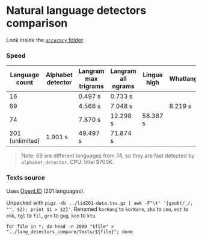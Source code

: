 # Natural language detectors comparison

Look inside the [`accuracy` folder](https://github.com/RoDmitry/lang_detectors_compare/tree/main/accuracy).

### Speed

| Language count | Alphabet detector | Langram max trigrams  | Langram all ngrams | Lingua high | Whatlang | Whichlang |
| --------------- | ------- | -------- | -------- | -------- | ------- | ------- |
|  16             |         |  0.497 s |  0.733 s |          |         | 0.026 s |
|  69             |         |  4.566 s |  7.048 s |          | 8.219 s |
|  74             |         |  7.870 s | 12.298 s | 58.387 s |
| 201 (unlimited) | 1.901 s | 49.497 s | 71.874 s |

> Note: 69 are different languages from 74, so they are fast detected by `alphabet_detector`.
CPU: Intel 9700K.

### Texts source

Uses [OpenLID](https://github.com/laurieburchell/open-lid-dataset) (201 languages).

Unpacked with `pigz -dc ../lid201-data.tsv.gz | awk -F"\t" '{gsub(/_/, "", $2); print $1 > $2}'`.
Renamed `korHang` to `korKore`, `zho` to `cmn`, `est` to `ekk`, `tgl` to `fil`, `grn` to `gug`, `kon` to `ktu`.

`for file in *; do head -n 2000 "$file" > "../lang_detectors_compare/texts/${file}"; done`
